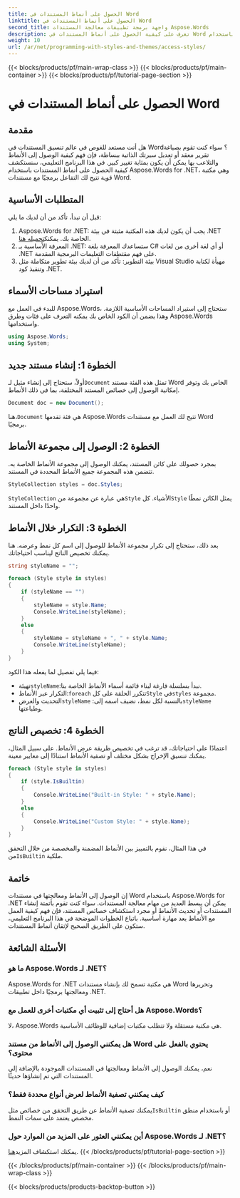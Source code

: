 ```yaml
---
title: الحصول على أنماط المستندات في Word
linktitle: الحصول على أنماط المستندات في Word
second_title: واجهة برمجة تطبيقات معالجة المستندات Aspose.Words
description: تعرف على كيفية الحصول على أنماط المستندات في Word باستخدام Aspose.Words for .NET من خلال هذا البرنامج التعليمي المفصل خطوة بخطوة. يمكنك الوصول إلى الأنماط وإدارتها برمجيًا في تطبيقات .NET الخاصة بك.
weight: 10
url: /ar/net/programming-with-styles-and-themes/access-styles/
---
```


{{< blocks/products/pf/main-wrap-class >}}
{{< blocks/products/pf/main-container >}}
{{< blocks/products/pf/tutorial-page-section >}}

# الحصول على أنماط المستندات في Word

## مقدمة

هل أنت مستعد للغوص في عالم تنسيق المستندات في Word؟ سواء كنت تقوم بصياغة تقرير معقد أو تعديل سيرتك الذاتية ببساطة، فإن فهم كيفية الوصول إلى الأنماط والتلاعب بها يمكن أن يكون بمثابة تغيير كبير. في هذا البرنامج التعليمي، سنستكشف كيفية الحصول على أنماط المستندات باستخدام Aspose.Words for .NET، وهي مكتبة قوية تتيح لك التفاعل برمجيًا مع مستندات Word.

## المتطلبات الأساسية

قبل أن نبدأ، تأكد من أن لديك ما يلي:

1.  Aspose.Words for .NET: يجب أن يكون لديك هذه المكتبة مثبتة في بيئة .NET الخاصة بك. يمكنك[تحميله هنا](https://releases.aspose.com/words/net/).
2. المعرفة الأساسية بـ .NET: ستساعدك المعرفة بلغة C# أو أي لغة أخرى من لغات .NET على فهم مقتطفات التعليمات البرمجية المقدمة.
3. بيئة التطوير: تأكد من أن لديك بيئة تطوير متكاملة مثل Visual Studio مهيأة لكتابة وتنفيذ كود .NET.

## استيراد مساحات الأسماء

للبدء في العمل مع Aspose.Words، ستحتاج إلى استيراد المساحات الأساسية اللازمة. وهذا يضمن أن الكود الخاص بك يمكنه التعرف على فئات وطرق Aspose.Words واستخدامها.

```csharp
using Aspose.Words;
using System;
```

## الخطوة 1: إنشاء مستند جديد

أولاً، ستحتاج إلى إنشاء مثيل لـ`Document` تمثل هذه الفئة مستند Word الخاص بك وتوفر إمكانية الوصول إلى خصائص المستند المختلفة، بما في ذلك الأنماط.

```csharp
Document doc = new Document();
```

 هنا،`Document` هي فئة تقدمها Aspose.Words تتيح لك العمل مع مستندات Word برمجيًا.

## الخطوة 2: الوصول إلى مجموعة الأنماط

بمجرد حصولك على كائن المستند، يمكنك الوصول إلى مجموعة الأنماط الخاصة به. تتضمن هذه المجموعة جميع الأنماط المحددة في المستند. 

```csharp
StyleCollection styles = doc.Styles;
```

`StyleCollection` هي عبارة عن مجموعة من`Style` الأشياء. كل`Style` يمثل الكائن نمطًا واحدًا داخل المستند.

## الخطوة 3: التكرار خلال الأنماط

بعد ذلك، ستحتاج إلى تكرار مجموعة الأنماط للوصول إلى اسم كل نمط وعرضه. هنا يمكنك تخصيص الناتج ليناسب احتياجاتك.

```csharp
string styleName = "";

foreach (Style style in styles)
{
    if (styleName == "")
    {
        styleName = style.Name;
        Console.WriteLine(styleName);
    }
    else
    {
        styleName = styleName + ", " + style.Name;
        Console.WriteLine(styleName);
    }
}
```

فيما يلي تفصيل لما يفعله هذا الكود:

-  تهيئة`styleName`:نبدأ بسلسلة فارغة لبناء قائمة أسماء الأنماط الخاصة بنا.
-  التكرار عبر الأنماط:`foreach` تتكرر الحلقة على كل`Style` في`styles` مجموعة.
- التحديث والعرض`styleName` :بالنسبة لكل نمط، نضيف اسمه إلى`styleName` وطباعتها.

## الخطوة 4: تخصيص الناتج

اعتمادًا على احتياجاتك، قد ترغب في تخصيص طريقة عرض الأنماط. على سبيل المثال، يمكنك تنسيق الإخراج بشكل مختلف أو تصفية الأنماط استنادًا إلى معايير معينة.

```csharp
foreach (Style style in styles)
{
    if (style.IsBuiltin)
    {
        Console.WriteLine("Built-in Style: " + style.Name);
    }
    else
    {
        Console.WriteLine("Custom Style: " + style.Name);
    }
}
```

 في هذا المثال، نقوم بالتمييز بين الأنماط المضمنة والمخصصة من خلال التحقق من`IsBuiltin` ملكية.

## خاتمة

إن الوصول إلى الأنماط ومعالجتها في مستندات Word باستخدام Aspose.Words for .NET يمكن أن يبسط العديد من مهام معالجة المستندات. سواء كنت تقوم بأتمتة إنشاء المستندات أو تحديث الأنماط أو مجرد استكشاف خصائص المستند، فإن فهم كيفية العمل مع الأنماط يعد مهارة أساسية. باتباع الخطوات الموضحة في هذا البرنامج التعليمي، ستكون على الطريق الصحيح لإتقان أنماط المستندات.

## الأسئلة الشائعة

### ما هو Aspose.Words لـ .NET؟
Aspose.Words for .NET هي مكتبة تسمح لك بإنشاء مستندات Word وتحريرها ومعالجتها برمجيًا داخل تطبيقات .NET.

### هل أحتاج إلى تثبيت أي مكتبات أخرى للعمل مع Aspose.Words؟
لا، Aspose.Words هي مكتبة مستقلة ولا تتطلب مكتبات إضافية للوظائف الأساسية.

### هل يمكنني الوصول إلى الأنماط من مستند Word يحتوي بالفعل على محتوى؟
نعم، يمكنك الوصول إلى الأنماط ومعالجتها في المستندات الموجودة بالإضافة إلى المستندات التي تم إنشاؤها حديثًا.

### كيف يمكنني تصفية الأنماط لعرض أنواع محددة فقط؟
 يمكنك تصفية الأنماط عن طريق التحقق من خصائص مثل`IsBuiltin` أو باستخدام منطق مخصص يعتمد على سمات النمط.

### أين يمكنني العثور على المزيد من الموارد حول Aspose.Words لـ .NET؟
 يمكنك استكشاف المزيد[هنا](https://reference.aspose.com/words/net/).
{{< /blocks/products/pf/tutorial-page-section >}}

{{< /blocks/products/pf/main-container >}}
{{< /blocks/products/pf/main-wrap-class >}}

{{< blocks/products/products-backtop-button >}}
